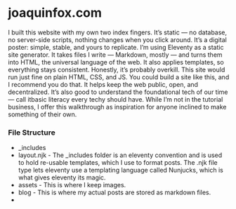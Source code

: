 # joaquinfox.com
I built this website with my own two index fingers. It’s static — no database, no server-side scripts, nothing changes when you click around. It’s a digital poster: simple, stable, and yours to replicate.
I’m using Eleventy as a static site generator. It takes files I write — Markdown, mostly — and turns them into HTML, the universal language of the web. It also applies templates, so everything stays consistent. Honestly, it’s probably overkill. This site would run just fine on plain HTML, CSS, and JS.
You could build a site like this, and I recommend you do that. It helps keep the web public, open, and decentralized. It’s also good to understand the foundational tech of our time — call itbasic literacy every techy should have. While I’m not in the tutorial business, I offer this walkthrough as inspiration for anyone inclined to make something of their own.

### File Structure
* _includes
 * layout.njk  - The _includes folder is an eleventy convention and is used to hold re-usable templates, which I use to format posts. The .njk file type lets eleventy use a templating 
 language called Nunjucks, which is what gives eleventy its magic.
* assets - This is where I keep images.
* blog - This is where my actual posts are stored as markdown files.
* 
